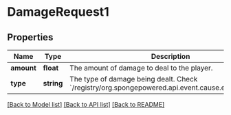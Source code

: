 # DamageRequest1

## Properties
Name | Type | Description | Notes
------------ | ------------- | ------------- | -------------
**amount** | **float** | The amount of damage to deal to the player. | [optional] 
**type** | **string** | The type of damage being dealt. Check &#x60;/registry/org.spongepowered.api.event.cause.entity.damage&#x60;. | [optional] 

[[Back to Model list]](../README.md#documentation-for-models) [[Back to API list]](../README.md#documentation-for-api-endpoints) [[Back to README]](../README.md)


